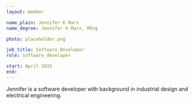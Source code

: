 ```yaml
---
layout: member

name_plain: Jennifer K Marx
name_degree: Jennifer K Marx, MEng

photo: placeholder.png

job_title: Software Developer
role: software_developer

start: April 2015
end: 
---
```

Jennifer is a software developer with background in industrial design and electrical engineering.